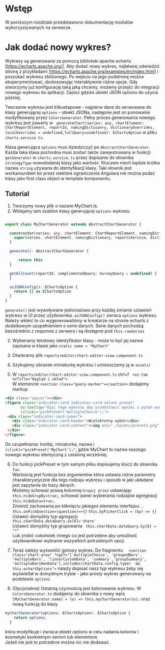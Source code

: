 # Wstęp

W poniższym rozdziale przedstawiono dokumentację modułów wykorzystywanych na serwerze.


# Jak dodać nowy wykres?
Wykresy są generowane za pomocą biblioteki apache echarts [https://echarts.apache.org/]. Aby dodać nowy wykres, najłatwiej odwiedzić stronę z przykładami [https://echarts.apache.org/examples/en/index.html] i poszukać wykresu zbliżonego. Po wejściu na jego podstronę można eksperymentować, dostosowując interaktywnie różne opcje. Gdy stworzymy już konfigurację taką jaką chcemy, możemy przejść do integracji nowego wykresu do aplikacji. Zapisz gdzieś obiekt JSON options do użycia później.

Tworzenie wykresu jest kilkuetapowe - najpierw dane do serwowane do klasy generującej `options` - obiekt JSONa, następnie jest on ponowanie modyfikowany przez `ColorsGenerator`. Pełny proces generowania nowego wykresu jest zawarty w ` generateChart(series: any, chartElement: ChartReportElement, reportId, namingDictioanry, dictionaryOverrides, localOverrides = undefined,fullQuery=undefined): EChartsOption` w pliku `charts.service.ts`.

Klasa generująca `options` musi dziedziczyć po `AbstractChartGenerator`. Każda taka klasa pochodna musi zostać także zarejestrowana w funkcji: `getGenerator` w `charts.service.ts` przez dopisanie do słownika `strategyType` nowododanej klasy jako wartość. Kluczem niech będzie krótka nazwa `string` używana do identyfikacji klasy. Taki słownik jest workaroundem bo przez niektóre ograniczenia Angulara nie można podać klasy jako first class object w template komponentu.  

## Tutorial 
1. Tworzymy nowy plik o nazwie MyChart.ts.
1. Wklejamy tam szablon klasy generującej `options` wykresu
```typescript

export class MyChartGenerator extends AbstractChartGenerator {

  constructor(series: any, chartElement: ChartReportElement, namingDictionary, public reportsService: ReportsService, dictionaryOverrides) {
    super(series, chartElement, namingDictionary, reportsService, dictionaryOverrides);
  }

  generate(): AbstractChartGenerator {

      return this
  }

  getAllCount(reportId, complimentedQuery: SurveyQuery = undefined) {
  }

  asJSONConfig(): EChartsOption {
    return {} as EChartsOption
  }
}
```
`generate()` jest wywoływane jednorazowo przy każdej zmianie ustawień wykresu w UI przez użytkownika. `asJSONConfig()` zwraca `options` wykresu. Należy wkleić to co wygenerowaliśmy w kreatorze na stronie echarts z dodatkowym uzupełnieniem o serie danych.
Serie danych pochodzą bezośrednio z response z serwera i są dostępne pod `this.rawSeries`

2. Wybieramy tekstowy identyfikator klasy - może to być jej nazwa zapisana w klasie jako `static name = "MyChart"`

3. Otwieramy plik `reports/editor/chart-editor-view.component.ts`
4. Szykujemy obrazek-miniaturkę wykresu i umieszczamy ją w `assets/`
5. W `reports/editor/chart-editor-view.component.ts` ctrl+f ` <nz-tab nzTitle="Wygląd i układ">`  <br>
 W elemencie `<section class="query-marker"></section>` dodajemy markup <br>
 ```html
 <div class="spacer"></div>
<figure class="indicator-card indicator-card-velvet preset"
        nz-tooltip="Użyj tego wykresu aby przedstawić wyniki z pytań wielokrotnego wyboru. Na przykład: dlaczego poleciłbyś UAM"
        (click)="pickPreset('multipleChoice');">
  <div class="indicator-card-inner">
    <div class="indicator-card-header">Wielokrotny wybór</div>
    <div class="indicator-card-content"><img src="./assets/preset2.png" style="width: 100%"></div>
  </div>
</figure>             
```
 Do uzupełniania: tooltip, miniaturka, nazwa i `(click)="pickPreset('MyChart');"`,  gdzie MyChart to nazwa naszego nowego wykresu identyczną z ustaloną wcześniej.

6. Do funkcji pickPreset w tym samym pliku dopisujemy klucz do słownika `fun`. 
<br> Wartością jest funkcja bez argumentów która ustawia różne parametry charakterystyczne dla tego rodzaju wykresu i sposób w jaki układane jest zapytanie do bazy danych. <br>
 Możemy schować prawą kolumnę `Grupuj przez` ustawiając `this.hideGrupBy=true;`, schować panel wybierania rodzajów agregeacji ` this.hideData=true;`. <br>
 Zmienić zachowania po kliknięciu jakiegoś elementu interfejsu: ..
`this.onPickQuestion=(question)=>{}`
`this.byPickerClick = (by) => {}` <br>
 Ustawić domyślny typ agregacji: `  this.chartData.dataQuery.as[0]='share'` <br>
 Ustawić domyślny typ grupowania ` this.chartData.dataQuery.by[0] = "*"` <br>
 Lub zrobić cokolwiek innego co jest potrzebne aby umożliwić użytkownikowi wybranie wszystkich potrzebnych opcji.

7. Teraz należy wyświetlić gotowy wykres. Do fragmentu `  <section class="chart-area" *ngIf="['multipleChoice', 'groupedBars', 'multipleBars', 'linearCustomData', 'summary','groupSummary', 'multipleBarsOwnData'].includes(chartData.config.type)  && this.echartOptions">` należy dopisać nasz typ wykresu żeby się wyświetlał w domyślnym trybie - jako prosty wykres generowany na podstawie `options`

8. (Opcjonalnie) Ostatnią czynnością jest kolorowanie wykresu. W `ColorsGenerator.ts` dodajemy do słownika x nowy wpis `[MyChartGenerator.name] = (o) => this.myChartGenerator(o);`
oraz nową funkcję do klasy <br>
```typescript 
myChartGenerator(options: EChartsOption): EChartsOption {
    return options;
  }
```
która modyfikuje i zwraca obiekt options w celu nadania kolorów i kosmetyki konkretnym seriom lub elementom. <br>
Jeżeli nie jest to potrzebne można nic nie dodawać.

